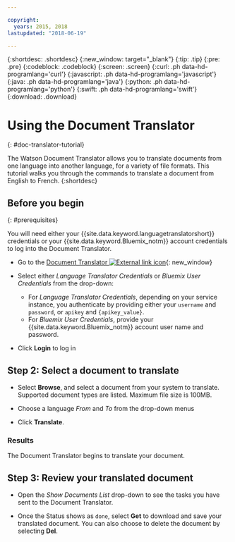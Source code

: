 ```yaml
---

copyright:
  years: 2015, 2018
lastupdated: "2018-06-19"

---
```

<!-- Attribute definitions -->
{:shortdesc: .shortdesc}
{:new_window: target="_blank"}
{:tip: .tip}
{:pre: .pre}
{:codeblock: .codeblock}
{:screen: .screen}
{:curl: .ph data-hd-programlang='curl'}
{:javascript: .ph data-hd-programlang='javascript'}
{:java: .ph data-hd-programlang='java'}
{:python: .ph data-hd-programlang='python'}
{:swift: .ph data-hd-programlang='swift'}
{:download: .download}

# Using the Document Translator
{: #doc-translator-tutorial}

The Watson Document Translator allows you to translate documents from one language into another language, for a variety of file formats. This tutorial walks you through the commands to translate a document from English to French.
{:shortdesc}

## Before you begin
{: #prerequisites}

You will need either your {{site.data.keyword.languagetranslatorshort}} credentials or your {{site.data.keyword.Bluemix_notm}} account credentials to log into the Document Translator.

- Go to the [Document Translator ![External link icon](../../icons/launch-glyph.svg "External link icon")](ibm.biz/doc-translator){: new_window}

- Select either *Language Translator Credentials* or *Bluemix User Credentials* from the drop-down:

    - For *Language Translator Credentials*, depending on your service instance, you authenticate by providing either your `username` and `password`, or `apikey` and `{apikey_value}`.
    - For *Bluemix User Credentials*, provide your {{site.data.keyword.Bluemix_notm}} account user name and password.

- Click **Login** to log in

## Step 2: Select a document to translate

- Select **Browse**, and select a document from your system to translate. Supported document types are listed. Maximum file size is 100MB.

- Choose a language *From* and *To* from the drop-down menus

- Click **Translate**.

### Results
The Document Translator begins to translate your document.

## Step 3: Review your translated document

- Open the *Show Documents List* drop-down to see the tasks you have sent to the Document Translator.

- Once the Status shows as `done`, select **Get** to download and save your translated document. You can also choose to delete the document by selecting **Del**.
